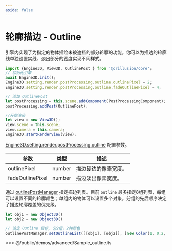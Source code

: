 ```yaml
---
aside: false
---
```

# 轮廓描边 - Outline
引擎内实现了为指定的物体描绘未被遮挡的部分轮廓的功能。你可以为描边的轮廓线单独设置实线、淡出部分的宽度实现不同样式。
```ts
import {Engine3D, View3D, OutlinePost } from '@orillusion/core';
// 初始化引擎
await Engine3D.init();
Engine3D.setting.render.postProcessing.outline.outlinePixel = 2;
Engine3D.setting.render.postProcessing.outline.fadeOutlinePixel = 4;

// 添加 OutlinePost
let postProcessing = this.scene.addComponent(PostProcessingComponent);
postProcessing.addPost(OutlinePost);

//开始渲染
let view = new View3D();
view.scene = this.scene;
view.camera = this.camera;
Engine3D.startRenderView(view);
```
[Engine3D.setting.render.postProcessing.outline](/api/types/OutlineSetting.md) 配置参数。

| 参数 | 类型 | 描述 |
| --- | --- | --- |
| outlinePixel | number | 描边硬边的像素宽度。|
| fadeOutlinePixel | number | 描边淡出像素宽度。|


通过 [outlinePostManager](/api/classes/OutlinePostManager) 指定描边列表。目前 `outline` 最多指定8组列表，每组可以设置不同的轮廓颜色；单组内的物体可以设置多个对象。分组的先后顺序决定了描边轮廓覆盖的优先级。

```ts
let obj1 = new Object3D()
let obj2 = new Object3D()

// 设定 Outline 目标, 分2组，2种颜色
outlinePostManager.setOutlineList([[obj1], [obj2]], [new Color(1, 0.2, 0, 1), new Color(0.2, 1, 0)]);
```

<Demo src="/demos/advanced/Sample_outline.ts"></Demo>

<<< @/public/demos/advanced/Sample_outline.ts